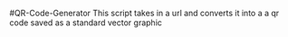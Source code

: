 #QR-Code-Generator
This script takes in a url and converts it into a a qr code saved as a standard vector graphic
